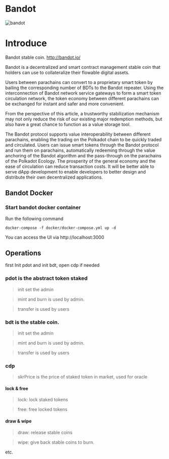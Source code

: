# Bandot

![bandot](http://m.qpic.cn/psb?/V13jRaJF46miWu/hUvrZrgDsUixC4j5xNFpITzqkv3D3YTfLO0ytOSYFGI!/b/dFMBAAAAAAAA&bo=7gIsAQAAAAARF.E!&rf=viewer_4&t=5)

Introduce
===

Bandot stable coin. http://bandot.io/

Bandot is a decentralized and smart contract management stable coin that holders can use to collateralize their flowable digital assets.

Users between parachains can convert to a proprietary smart token by bailing the corresponding number of BDTs to the Bandot repeater. Using the interconnection of Bandot network service gateways to form a smart token circulation network, the token economy between different parachains can be exchanged for instant and safer and more convenient.

From the perspective of this article, a trustworthy stabilization mechanism may not only reduce the risk of our existing major redemption methods, but also have a great chance to function as a value storage tool.

The Bandot protocol supports value interoperability between different parachains, enabling the trading on the Polkadot chain to be quickly traded and circulated. Users can issue smart tokens through the Bandot protocol and run them on parachains, automatically redeeming through the value anchoring of the Bandot algorithm and the pass-through on the parachains of the Polkadot Ecology. The prosperity of the general economy and the ease of circulation can reduce transaction costs. It will be better able to serve dApp development to enable developers to better design and distribute their own decentralized applications.

## Bandot Docker

### Start bandot docker container

Run the following command
```
docker-compose -f docker/docker-compose.yml up -d
```
You can access the UI via http://localhost:3000

## Operations

first Init pdot and init bdt, open cdp if needed

### pdot is the abstract token staked 

>init set the admin 

>mint and burn is used by admin.

>transfer is used by users

### bdt is the stable coin.

>init set the admin 

>mint and burn is used by admin.

>transfer is used by users

### cdp

> skrPrice is the price of staked token in market, used for oracle

#### lock & free
> lock: lock staked tokens 

> free: free locked tokens

#### draw & wipe
> draw: release stable coins 

> wipe: give back stable coins to burn.

etc.


